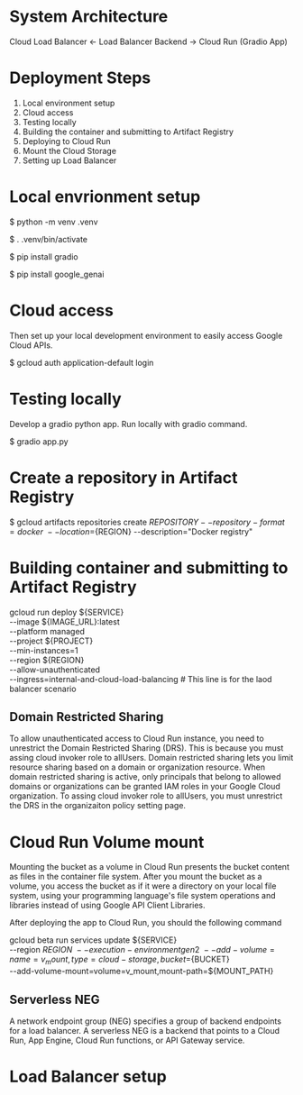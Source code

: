 # System Architecture

Cloud Load Balancer <- Load Balancer Backend -> Cloud Run (Gradio App)

# Deployment Steps

1. Local environment setup
2. Cloud access
3. Testing locally
4. Building the container and submitting to Artifact Registry
5. Deploying to Cloud Run
6. Mount the Cloud Storage
7. Setting up Load Balancer

# Local envrionment setup

$ python -m venv .venv

$ . .venv/bin/activate

$ pip install gradio

$ pip install google_genai

# Cloud access

Then set up your local development environment to easily access Google Cloud APIs.

$ gcloud auth application-default login

# Testing locally

Develop a gradio python app. Run locally with gradio command.

$ gradio app.py

# Create a repository in Artifact Registry

$ gcloud artifacts repositories create ${REPOSITORY} --repository-format=docker \
       --location=${REGION} --description="Docker registry"

# Building container and submitting to Artifact Registry

gcloud run deploy ${SERVICE} \
       --image ${IMAGE_URL}:latest \
       --platform managed \
       --project ${PROJECT} \
       --min-instances=1 \
       --region ${REGION} \
       --allow-unauthenticated \
       --ingress=internal-and-cloud-load-balancing # This line is for the laod balancer scenario

## Domain Restricted Sharing

To allow unauthenticated access to Cloud Run instance, you need to unrestrict the Domain Restricted Sharing (DRS). This is because you must assing cloud invoker role to allUsers. Domain restricted sharing lets you limit resource sharing based on a domain or organization resource. When domain restricted sharing is active, only principals that belong to allowed domains or organizations can be granted IAM roles in your Google Cloud organization. To assing cloud invoker role to allUsers, you must unrestrict the DRS in the organizaiton policy setting page.

# Cloud Run Volume mount

Mounting the bucket as a volume in Cloud Run presents the bucket content as files in the container file system. After you mount the bucket as a volume, you access the bucket as if it were a directory on your local file system, using your programming language's file system operations and libraries instead of using Google API Client Libraries.

After deploying the app to Cloud Run, you should the following command 

gcloud beta run services update ${SERVICE} \
       --region ${REGION} \
       --execution-environment gen2 \
       --add-volume=name=v_mount,type=cloud-storage,bucket=${BUCKET} \
       --add-volume-mount=volume=v_mount,mount-path=${MOUNT_PATH}

## Serverless NEG

A network endpoint group (NEG) specifies a group of backend endpoints for a load balancer. A serverless NEG is a backend that points to a Cloud Run, App Engine, Cloud Run functions, or API Gateway service.

# Load Balancer setup

